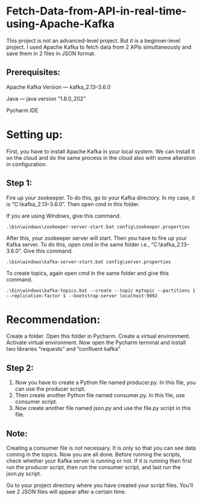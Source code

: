 # Fetch-Data-from-API-in-real-time-using-Apache-Kafka
This project is not an advanced-level project. But it is a beginner-level project. I used Apache Kafka to fetch data from 2 APIs simultaneously and save them in 2 files in JSON format.
## Prerequisites:
Apache Kafka Version — kafka_2.13–3.6.0

Java — java version “1.8.0_202”

Pycharm IDE

# Setting up:

First, you have to install Apache Kafka in your local system. We can install it on the cloud and do the same process in the cloud also with some alteration in configuration.
## Step 1:
Fire up your zookeeper. To do this, go to your Kafka directory. In my case, it is “C:\kafka_2.13–3.6.0”. Then open cmd in this folder.

If you are using Windows, give this command.
```
.\bin\windows\zookeeper-server-start.bat config\zookeeper.properties
```
After this, your zookeeper server will start. Then you have to fire up your Kafka server. To do this, open cmd in the same folder i.e., “C:\kafka_2.13–3.6.0”. Give this command.
```
.\bin\windows\kafka-server-start.bat config\server.properties
```
To create topics, again open cmd in the same folder and give this command.

```
.\bin\windows\kafka-topics.bat --create --topic mytopic --partitions 1 --replication-factor 1 --bootstrap-server localhost:9092
```

# Recommendation:
Create a folder. Open this folder in Pycharm. Create a virtual environment. Activate virtual environment. Now open the Pycharm terminal and install two libraries “requests” and “confluent kafka”.
## Step 2:
1. Now you have to create a Python file named producer.py. In this file, you can use the producer script.
2. Then create another Python file named consumer.py. In this file, use consumer script.
3. Now create another file named json.py and use the file.py script in this file.

## Note: 
Creating a consumer file is not necessary. It is only so that you can see data coming in the topics.
Now you are all done. Before running the scripts, check whether your Kafka server is running or not. If it is running then first run the producer script, then run the consumer script, and last run the json.py script.

Go to your project directory where you have created your script files. You’ll see 2 JSON files will appear after a certain time.
